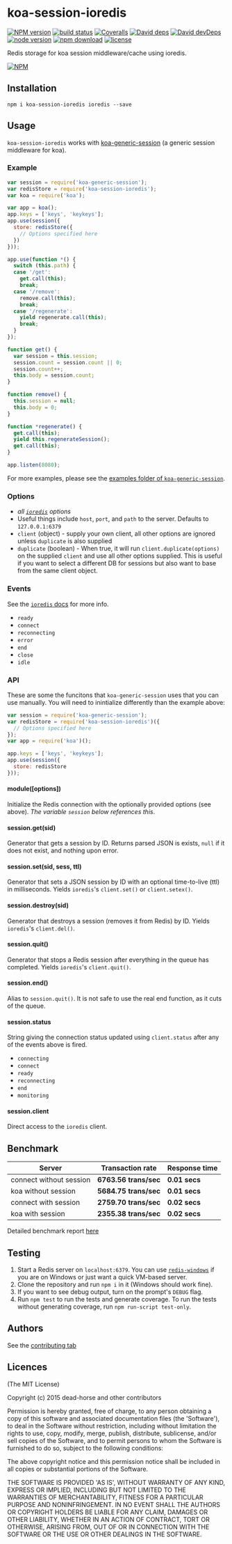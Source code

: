koa-session-ioredis
===================

[![NPM version][npm-image]][npm-url]
[![build status][travis-image]][travis-url]
[![Coveralls][coveralls-image]][coveralls-url]
[![David deps][david-image]][david-url]
[![David devDeps][david-dev-image]][david-dev-url]
[![node version][node-image]][node-url]
[![npm download][download-image]][download-url]
[![license][license-image]][license-url]

[npm-image]: https://img.shields.io/npm/v/koa-session-ioredis.svg?style=flat-square
[npm-url]: https://npmjs.org/package/koa-session-ioredis
[travis-image]: https://img.shields.io/travis/ortoo/koa-ioredis.svg?style=flat-square
[travis-url]: https://travis-ci.org/ortoo/koa-ioredis
[coveralls-image]: https://img.shields.io/coveralls/ortoo/koa-ioredis.svg?style=flat-square
[coveralls-url]: https://coveralls.io/r/ortoo/koa-ioredis?branch=master
[david-image]: https://img.shields.io/david/ortoo/koa-ioredis.svg?style=flat-square&label=deps
[david-url]: https://david-dm.org/ortoo/koa-ioredis
[david-dev-image]: https://img.shields.io/david/dev/ortoo/koa-ioredis.svg?style=flat-square&label=devDeps
[david-dev-url]: https://david-dm.org/ortoo/koa-ioredis#info=devDependencies
[david-opt-image]: https://img.shields.io/david/optional/ortoo/koa-ioredis.svg?style=flat-square&label=optDeps
[david-opt-url]: https://david-dm.org/ortoo/koa-ioredis#info=devDependencies
[node-image]: https://img.shields.io/node/v/koa-session-ioredis.svg?style=flat-square
[node-url]: http://nodejs.org/download/
[download-image]: https://img.shields.io/npm/dm/koa-session-ioredis.svg?style=flat-square
[download-url]: https://npmjs.org/package/koa-session-ioredis
[gittip-image]: https://img.shields.io/gittip/dead-horse.svg?style=flat-square
[gittip-url]: https://www.gittip.com/dead-horse/
[license-image]: https://img.shields.io/npm/l/koa-session-ioredis.svg?style=flat-square
[license-url]: https://github.com/ortoo/koa-ioredis/blob/master/LICENSE

Redis storage for koa session middleware/cache using ioredis.

[![NPM](https://nodei.co/npm/koa-session-ioredis.svg?downloads=true)](https://nodei.co/npm/koa-session-ioredis/)

## Installation

```
npm i koa-session-ioredis ioredis --save
```

## Usage

`koa-session-ioredis` works with [koa-generic-session](https://github.com/koajs/generic-session) (a generic session middleware for koa).

### Example

```js
var session = require('koa-generic-session');
var redisStore = require('koa-session-ioredis');
var koa = require('koa');

var app = koa();
app.keys = ['keys', 'keykeys'];
app.use(session({
  store: redisStore({
    // Options specified here
  })
}));

app.use(function *() {
  switch (this.path) {
  case '/get':
    get.call(this);
    break;
  case '/remove':
    remove.call(this);
    break;
  case '/regenerate':
    yield regenerate.call(this);
    break;
  }
});

function get() {
  var session = this.session;
  session.count = session.count || 0;
  session.count++;
  this.body = session.count;
}

function remove() {
  this.session = null;
  this.body = 0;
}

function *regenerate() {
  get.call(this);
  yield this.regenerateSession();
  get.call(this);
}

app.listen(8080);
```
For more examples, please see the [examples folder of `koa-generic-session`](https://github.com/koajs/generic-session/tree/master/example).

### Options

 - *all [`ioredis`](https://github.com/luin/ioredis/blob/master/API.md#new-redisport-host-options) options*
 - Useful things include `host`, `port`, and `path` to the server. Defaults to `127.0.0.1:6379`
 - `client` (object) - supply your own client, all other options are ignored unless `duplicate` is also supplied
 - `duplicate` (boolean) - When true, it will run `client.duplicate(options)` on the supplied `client` and use all other options supplied. This is useful if you want to select a different DB for sessions but also want to base from the same client object.

### Events
See the [`ioredis` docs](https://www.npmjs.com/package/ioredis#connection-events) for more info.
 - `ready`
 - `connect`
 - `reconnecting`
 - `error`
 - `end`
 - `close`
 - `idle`

### API
These are some the funcitons that `koa-generic-session` uses that you can use manually. You will need to inintialize differently than the example above:
```js
var session = require('koa-generic-session');
var redisStore = require('koa-session-ioredis')({
  // Options specified here
});
var app = require('koa')();

app.keys = ['keys', 'keykeys'];
app.use(session({
  store: redisStore
}));
```

#### module([options])
Initialize the Redis connection with the optionally provided options (see above). *The variable `session` below references this*.

#### session.get(sid)
Generator that gets a session by ID. Returns parsed JSON is exists, `null` if it does not exist, and nothing upon error.

#### session.set(sid, sess, ttl)
Generator that sets a JSON session by ID with an optional time-to-live (ttl) in milliseconds. Yields `ioredis`'s `client.set()` or `client.setex()`.

#### session.destroy(sid)
Generator that destroys a session (removes it from Redis) by ID. Yields `ioredis`'s `client.del()`.

#### session.quit()
Generator that stops a Redis session after everything in the queue has completed. Yields `ioredis`'s `client.quit()`.

#### session.end()
Alias to `session.quit()`. It is not safe to use the real end function, as it cuts of the queue.

#### session.status
String giving the connection status updated using `client.status` after any of the events above is fired.
- `connecting`
- `connect`
- `ready`
- `reconnecting`
- `end`
- `monitoring`

#### session.client
Direct access to the `ioredis` client.

## Benchmark

|Server|Transaction rate|Response time|
|------|----------------|-------------|
|connect without session|**6763.56 trans/sec**|**0.01 secs**|
|koa without session|**5684.75 trans/sec**|**0.01 secs**|
|connect with session|**2759.70 trans/sec**|**0.02 secs**|
|koa with session|**2355.38 trans/sec**|**0.02 secs**|

Detailed benchmark report [here](https://github.com/ortoo/koa-ioredis/tree/master/benchmark)

## Testing
1. Start a Redis server on `localhost:6379`. You can use [`redis-windows`](https://github.com/ServiceStack/redis-windows) if you are on Windows or just want a quick VM-based server.
2. Clone the repository and run `npm i` in it (Windows should work fine).
3. If you want to see debug output, turn on the prompt's `DEBUG` flag.
4. Run `npm test` to run the tests and generate coverage. To run the tests without generating coverage, run `npm run-script test-only`.

## Authors
See the [contributing tab](https://github.com/ortoo/koa-ioredis/graphs/contributors)

## Licences
(The MIT License)

Copyright (c) 2015 dead-horse and other contributors

Permission is hereby granted, free of charge, to any person obtaining a copy of this software and associated documentation files (the 'Software'), to deal in the Software without restriction, including without limitation the rights to use, copy, modify, merge, publish, distribute, sublicense, and/or sell copies of the Software, and to permit persons to whom the Software is furnished to do so, subject to the following conditions:

The above copyright notice and this permission notice shall be included in all copies or substantial portions of the Software.

THE SOFTWARE IS PROVIDED 'AS IS', WITHOUT WARRANTY OF ANY KIND, EXPRESS OR IMPLIED, INCLUDING BUT NOT LIMITED TO THE WARRANTIES OF MERCHANTABILITY, FITNESS FOR A PARTICULAR PURPOSE AND NONINFRINGEMENT. IN NO EVENT SHALL THE AUTHORS OR COPYRIGHT HOLDERS BE LIABLE FOR ANY CLAIM, DAMAGES OR OTHER LIABILITY, WHETHER IN AN ACTION OF CONTRACT, TORT OR OTHERWISE, ARISING FROM, OUT OF OR IN CONNECTION WITH THE SOFTWARE OR THE USE OR OTHER DEALINGS IN THE SOFTWARE.
